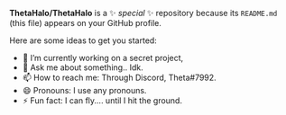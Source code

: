 **ThetaHalo/ThetaHalo** is a ✨ _special_ ✨ repository because its `README.md` (this file) appears on your GitHub profile.

Here are some ideas to get you started:

- 🔭 I’m currently working on a secret project,
- 💬 Ask me about something.. Idk.
- 📫 How to reach me: Through Discord, Theta#7992.
- 😄 Pronouns: I use any pronouns.
- ⚡ Fun fact: I can fly.... until I hit the ground.

